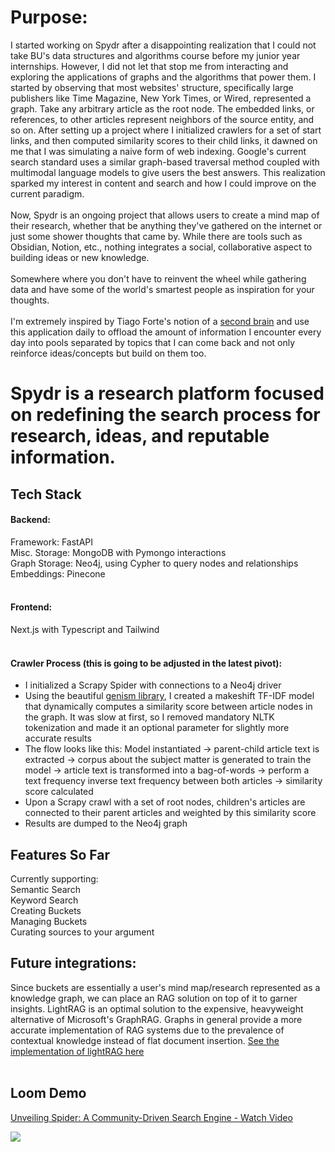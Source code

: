  # Purpose:
 I started working on Spydr after a disappointing realization that I could not take BU's data structures and algorithms course before my junior year internships. However, I did not let that stop me from interacting and exploring the applications of graphs and the algorithms that power them. I started by observing that most websites' structure, specifically large publishers like Time Magazine, New York Times, or Wired, represented a graph. Take any arbitrary article as the root node. The embedded links, or references, to other articles represent neighbors of the source entity, and so on. After setting up a project where I initialized crawlers for a set of start links, and then computed similarity scores to their child links, it dawned on me that I was simulating a naive form of web indexing. Google's current search standard uses a similar graph-based traversal method coupled with multimodal language models to give users the best answers. This realization sparked my interest in content and search and how I could improve on the current paradigm.<br><br>
Now, Spydr is an ongoing project that allows users to create a mind map of their research, whether that be anything they've gathered on the internet or just some shower thoughts that came by. While there are tools such as Obsidian, Notion, etc., nothing integrates a social, collaborative aspect to building ideas or new knowledge.<br><br> Somewhere where you don't have to reinvent the wheel while gathering data and have some of the world's smartest people as inspiration for your thoughts. <br></br> I'm extremely inspired by Tiago Forte's notion of a <a href="https://www.buildingasecondbrain.com/">second brain</a> and use this application daily to offload the amount of information I encounter every day into pools separated by topics that I can come back and not only reinforce ideas/concepts but build on them too.
 
 # Spydr is a research platform focused on redefining the search process for research, ideas, and reputable information.

 <h2>
  Tech Stack
 </h2>
<h4>Backend:</h4>
   Framework: FastAPI<br>
   Misc. Storage: MongoDB with Pymongo interactions<br>
   Graph Storage: Neo4j, using Cypher to query nodes and relationships<br>
   Embeddings: Pinecone<br><br>
<h4>
 Frontend:
</h4>     
Next.js with Typescript and Tailwind<br><br>

<h4>
 Crawler Process (this is going to be adjusted in the latest pivot):
</h4>  
<ul>
 <li>I initialized a Scrapy Spider with connections to a Neo4j driver</li>
 <li>Using the beautiful <a href="https://radimrehurek.com/gensim/">genism library</a>, I created a makeshift TF-IDF model that dynamically computes a similarity score between article nodes in the graph. It was slow at first, so I removed mandatory NLTK tokenization and made it an optional parameter for slightly more accurate results</li>
 <li>The flow looks like this: Model instantiated -> parent-child article text is extracted -> corpus about the subject matter is generated to train the model -> article text is transformed into a bag-of-words -> perform a text frequency inverse text frequency between both articles -> similarity score calculated </li>
 <li>Upon a Scrapy crawl with a set of root nodes, children's articles are connected to their parent articles and weighted by this similarity score</li>
 <li>Results are dumped to the Neo4j graph</li>
</ul>

<h2>Features So Far</h2>
Currently supporting: <br>
Semantic Search<br>
Keyword Search<br>
Creating Buckets<br>
Managing Buckets<br>
Curating sources to your argument<br>

<h2>
 Future integrations:
</h2>
Since buckets are essentially a user's mind map/research represented as a knowledge graph, we can place an RAG solution on top of it to garner insights. LightRAG is an optimal solution to the expensive, heavyweight alternative of Microsoft's GraphRAG. Graphs in general provide a more accurate implementation of RAG systems due to the prevalence of contextual knowledge instead of flat document insertion. 
<a href="https://www.youtube.com/watch?v=oageL-1I0GE">See the implementation of lightRAG here</a>
 <br><br>

## Loom Demo

<div>
    <a href="https://www.loom.com/share/c273486dc97946bf98dc5dc464dea95d">
      <p>Unveiling Spider: A Community-Driven Search Engine - Watch Video</p>
    </a>
    <a href="https://www.loom.com/share/c273486dc97946bf98dc5dc464dea95d">
      <img style="max-width:300px;" src="https://cdn.loom.com/sessions/thumbnails/c273486dc97946bf98dc5dc464dea95d-e43e03db9081d26f-full-play.gif">
    </a>
</div>


